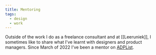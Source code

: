 ```yaml
---
title: Mentoring
tags:
  - design
  - work
---
```

Outside of the work I do as a freelance consultant and at [[Leeruniek]], I sometimes like to share what I've learnt with designers and product managers. Since March of 2022 I've been a mentor on [ADPList](https://adplist.org/mentors/zinzy-nev-geene).
